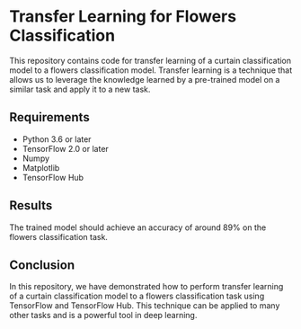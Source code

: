 <!DOCTYPE html>
<html>
<head>
</head>
<body>
  <h1>Transfer Learning for Flowers Classification</h1>
  <p>This repository contains code for transfer learning of a curtain classification model to a flowers classification model. Transfer learning is a technique that allows us to leverage the knowledge learned by a pre-trained model on a similar task and apply it to a new task.</p>
  <h2>Requirements</h2>
  <ul>
    <li>Python 3.6 or later</li>
    <li>TensorFlow 2.0 or later</li>
    <li>Numpy</li>
    <li>Matplotlib</li>
    <li>TensorFlow Hub</li>
  </ul>
  <h2>Results</h2>
  <p>The trained model should achieve an accuracy of around 89% on the flowers classification task.</p>
  <h2>Conclusion</h2>
  <p>In this repository, we have demonstrated how to perform transfer learning of a curtain classification model to a flowers classification task using TensorFlow and TensorFlow Hub. This technique can be applied to many other tasks and is a powerful tool in deep learning.</p>
</body>
</html>
